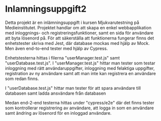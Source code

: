 ﻿# Inlamningsuppgift2


Detta projekt är en inlämningsuppgift i kursen Mjukvarutestning på Medieinstitutet. Projektet handlar om att skapa en enkel webbapplikation med inloggnings- och registreringsfunktioner, samt en sida för användare att byta lösenord på. För att säkerställa att funktionerna fungerar finns det enhetstester skriva med Jest, där database mockas med hjälp av Mock. Men även end-to-end tester med hjälp av Cypress.

Enhetstesterna hittas i filerna "userManager.test.js" samt "userDatabase.test.js". I "userManager.test.js" hittar man tester som testar inloggning med rätt användaruppgifter, inloggning med felaktiga uppgifter, registration av ny användare samt att man inte kan registrera en användare som redan finns. 

I "userDatabase.test.js" hittar man tester för att spara användare till databasen samt ladda ansvändare från databasen

Medan end-2-end testerna hittas under "cypress/e2e" där det finns tester som kontrollerar registrering av användare, att logga in som en användare samt ändring av lösenord för en inloggad användare.
